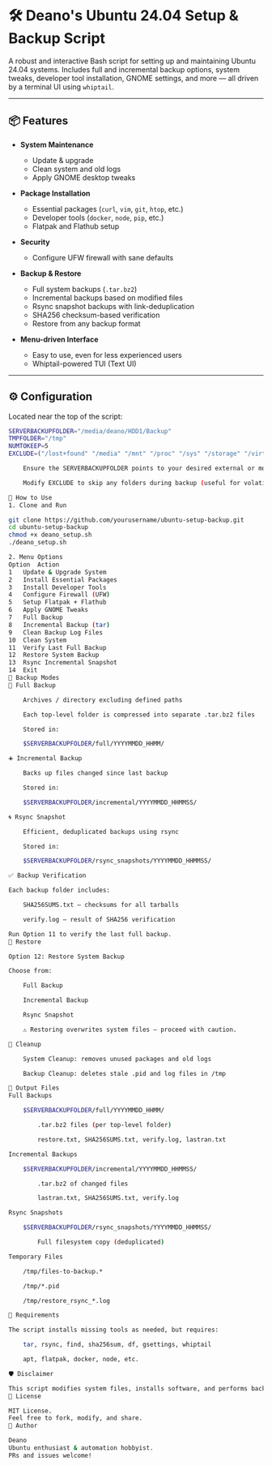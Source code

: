 # 🛠️ Deano's Ubuntu 24.04 Setup & Backup Script

A robust and interactive Bash script for setting up and maintaining Ubuntu 24.04 systems. Includes full and incremental backup options, system tweaks, developer tool installation, GNOME settings, and more — all driven by a terminal UI using `whiptail`.

---

## 📦 Features

- **System Maintenance**
  - Update & upgrade
  - Clean system and old logs
  - Apply GNOME desktop tweaks

- **Package Installation**
  - Essential packages (`curl`, `vim`, `git`, `htop`, etc.)
  - Developer tools (`docker`, `node`, `pip`, etc.)
  - Flatpak and Flathub setup

- **Security**
  - Configure UFW firewall with sane defaults

- **Backup & Restore**
  - Full system backups (`.tar.bz2`)
  - Incremental backups based on modified files
  - Rsync snapshot backups with link-deduplication
  - SHA256 checksum-based verification
  - Restore from any backup format

- **Menu-driven Interface**
  - Easy to use, even for less experienced users
  - Whiptail-powered TUI (Text UI)

---

## ⚙️ Configuration

Located near the top of the script:

```bash
SERVERBACKUPFOLDER="/media/deano/HDD1/Backup"
TMPFOLDER="/tmp"
NUMTOKEEP=5
EXCLUDE=("/lost+found" "/media" "/mnt" "/proc" "/sys" "/storage" "/virtual")

    Ensure the SERVERBACKUPFOLDER points to your desired external or mounted backup location.

    Modify EXCLUDE to skip any folders during backup (useful for volatile or irrelevant paths).

🚀 How to Use
1. Clone and Run

git clone https://github.com/yourusername/ubuntu-setup-backup.git
cd ubuntu-setup-backup
chmod +x deano_setup.sh
./deano_setup.sh

2. Menu Options
Option	Action
1	Update & Upgrade System
2	Install Essential Packages
3	Install Developer Tools
4	Configure Firewall (UFW)
5	Setup Flatpak + Flathub
6	Apply GNOME Tweaks
7	Full Backup
8	Incremental Backup (tar)
9	Clean Backup Log Files
10	Clean System
11	Verify Last Full Backup
12	Restore System Backup
13	Rsync Incremental Snapshot
14	Exit
💾 Backup Modes
🔁 Full Backup

    Archives / directory excluding defined paths

    Each top-level folder is compressed into separate .tar.bz2 files

    Stored in:

    $SERVERBACKUPFOLDER/full/YYYYMMDD_HHMM/

➕ Incremental Backup

    Backs up files changed since last backup

    Stored in:

    $SERVERBACKUPFOLDER/incremental/YYYYMMDD_HHMMSS/

🌀 Rsync Snapshot

    Efficient, deduplicated backups using rsync

    Stored in:

    $SERVERBACKUPFOLDER/rsync_snapshots/YYYYMMDD_HHMMSS/

✅ Backup Verification

Each backup folder includes:

    SHA256SUMS.txt – checksums for all tarballs

    verify.log – result of SHA256 verification

Run Option 11 to verify the last full backup.
🔁 Restore

Option 12: Restore System Backup

Choose from:

    Full Backup

    Incremental Backup

    Rsync Snapshot

    ⚠️ Restoring overwrites system files — proceed with caution.

🧹 Cleanup

    System Cleanup: removes unused packages and old logs

    Backup Cleanup: deletes stale .pid and log files in /tmp

📁 Output Files
Full Backups

    $SERVERBACKUPFOLDER/full/YYYYMMDD_HHMM/

        .tar.bz2 files (per top-level folder)

        restore.txt, SHA256SUMS.txt, verify.log, lastran.txt

Incremental Backups

    $SERVERBACKUPFOLDER/incremental/YYYYMMDD_HHMMSS/

        .tar.bz2 of changed files

        lastran.txt, SHA256SUMS.txt, verify.log

Rsync Snapshots

    $SERVERBACKUPFOLDER/rsync_snapshots/YYYYMMDD_HHMMSS/

        Full filesystem copy (deduplicated)

Temporary Files

    /tmp/files-to-backup.*

    /tmp/*.pid

    /tmp/restore_rsync_*.log

🔧 Requirements

The script installs missing tools as needed, but requires:

    tar, rsync, find, sha256sum, df, gsettings, whiptail

    apt, flatpak, docker, node, etc.

🛡️ Disclaimer

This script modifies system files, installs software, and performs backup/restore operations. Use with caution. Always test in a safe environment.
📄 License

MIT License.
Feel free to fork, modify, and share.
👤 Author

Deano
Ubuntu enthusiast & automation hobbyist.
PRs and issues welcome!
